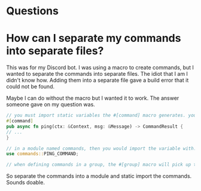 # Questions

# How can I separate my commands into separate files?
This was for my Discord bot. I was using a macro to create commands, but I wanted to separate the commands into separate files. The idiot that I am I didn't know how. Adding them into a separate file gave a build error that it could not be found. 

Maybe I can do without the macro but I wanted it to work. The answer someone gave on my question was.

```rust
// you must import static variables the #[command] macro generates. you just need the <COMMAND_FUNCTION_NAME_IN_UPPERCASE>_COMMAND variable. for instance, if you have:
#[command]
pub async fn ping(ctx: &Context, msg: &Message) -> CommandResult {
// ...
}

// in a module named commands, then you would import the variable with:
use commands::PING_COMMAND;

// when defining commands in a group, the #[group] macro will pick up the variable if you pass in ping to the #[commands(...)] list
```
So separate the commands into a module and static import the commands. Sounds doable.  
